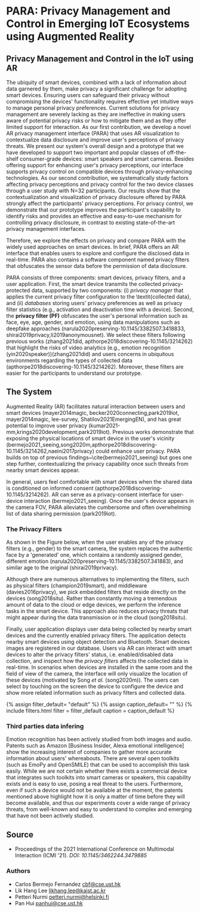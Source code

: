 # PARA: Privacy Management and Control in Emerging IoT Ecosystems using Augmented Reality

## Privacy Management and Control in the IoT using AR

The ubiquity of smart devices, combined with a lack of information about data garnered by them, make privacy a significant challenge for adopting smart devices. Ensuring users can safeguard their privacy without compromising the devices' functionality requires effective yet intuitive ways to manage personal privacy preferences. Current solutions for privacy management are severely lacking as they are ineffective in making users aware of potential privacy risks or how to mitigate them and as they offer limited support for interaction. As our first contribution, we develop a novel AR privacy management interface (PARA) that uses AR visualization to contextualize data disclosure and improve user's perceptions of privacy threats. We present our system's overall design and a prototype that we have developed to support two important and popular classes of off-the-shelf consumer-grade devices:  smart speakers and smart cameras. Besides offering support for enhancing user's privacy perceptions, our interface supports privacy control on compatible devices through privacy-enhancing technologies. As our second contribution, we systematically study factors affecting privacy perceptions and privacy control for the two device classes through a user study with N=32 participants. Our results show that the contextualization and visualization of privacy disclosure offered by PARA strongly affect the participants' privacy perceptions. For privacy control, we demonstrate that our prototype improves the participant's capability to identify risks and provides an effective and easy-to-use mechanism for controlling privacy disclosure, in contrast to existing state-of-the-art privacy management interfaces. 

Therefore, we explore the effects on privacy and compare PARA with the widely used approaches on smart devices. In brief, PARA offers an AR interface that enables users to explore and configure the disclosed data in real-time. PARA also contains a software component named privacy filters that obfuscates the sensor data before the permission of data disclosure. 

PARA consists of three components: smart devices, privacy filters, and a user application. 
First, the smart device transmits the collected privacy-protected data, supported by two components: (i) *privacy manager* that applies the current privacy filter configuration to the \textit{collected data}, and (ii) *databases* storing users' privacy preferences as well as privacy filter statistics (e.g., activation and deactivation time with a device). Second, the **privacy filter (PF)** obfuscates the user's personal information such as face, eye, age, gender, and emotion, using data manipulations such as deepfake approaches (narula2020preserving-10.1145/3382507.3418833, shirai2019privacy,li2019anonymousnet). We select these filters following previous works (zhang2021did, apthorpe2018discovering-10.1145/3214262) that highlight the risks of video analytics (e.g., emotion recognition (yin2020speaker))(zhang2021did) and users concerns in ubiquitous environments regarding the types of collected data (apthorpe2018discovering-10.1145/3214262). Moreover, these filters are easier for the participants to understand our prototype.



## The System

Augmented Reality (AR) facilitates natural interaction between users and smart devices (mayer2014magic, becker2020connecting,park2019iot, mayer2014magic, lee-survey, Shatilov2021EmergingEN), and has great potential to improve user privacy (kumar2021-mm,krings2020development,park2019iot). Previous works demonstrate that exposing the physical locations of smart device in the user's vicinity (bermejo2021_seeing,song2020m,apthorpe2018discovering-10.1145/3214262,naeini2017privacy) could enhance user privacy. PARA builds on top of previous findings~\cite{bermejo2021_seeing} but goes one step further, contextualizing the privacy capability once such threats from nearby smart devices appear. 

In general, users feel comfortable with smart devices when the shared data is conditioned on informed consent (apthorpe2018discovering-10.1145/3214262). AR can serve as a privacy-consent interface for user-device interaction (bermejo2021_seeing). Once the user's device appears in the camera FOV, PARA alleviates the cumbersome and often overwhelming list of data sharing permission (park2019iot). 



### The Privacy Filters

As shown in the Figure below, when the user enables any of the privacy filters (e.g., gender) to the smart camera, the system replaces the authentic face by a 'generated' one, which contains a randomly assigned gender, different emotion (narula2020preserving-10.1145/3382507.341883), and similar age to the original (shirai2019privacy). 

Although there are numerous alternatives to implementing the filters, such as physical filters (champion2019smart), and middleware (davies2016privacy), we pick embedded filters that reside directly on the devices (song2018situ). Rather than constantly moving a tremendous amount of data to the cloud or edge devices, we perform the inference tasks in the smart device. This approach also reduces privacy threats that might appear during the data transmission or in the cloud (song2018situ). 

Finally, user application displays user data being collected by nearby smart devices and the currently enabled privacy filters. 
The application detects nearby smart devices using object detection and Bluetooth. Smart devices images are registered in our database. Users via AR can interact with smart devices to alter the privacy filters' status, i.e. enabled/disabled data collection, and inspect how the *privacy filters* affects the collected data in real-time. In scenarios when devices are installed in the same room and the field of view of the camera, the interface will only visualize the location of these devices (motivated by Song *et al.* (song2020m)). The users can select by touching on the screen the device to configure the device and show more related information such as privacy filters and collected data.

{% assign filter_default= "default" %}
{% assign caption_default= "" %}
{% include filters.html filter = filter_default caption = caption_default %}


### Third parties data infering 

Emotion recognition has been actively studied from both images and audio. Patents such as Amazon [Business Insider, Alexa emotional intelligence] show the increasing interest of companies to gather more accurate information about users' whereabouts. There are several open toolkits (such as EmoPy and OpenSMILE) that can be used to accomplish this task easily. While we are not certain whether there exists a commercial device that integrates such toolkits into smart cameras or speakers, this capability exists and is easy to use, posing a real threat to the users. Furthermore, even if such a device would not be available at the moment, the patents mentioned above highlight how it is only a matter of time before they will become available, and thus our experiments cover a wide range of privacy threats, from well-known and easy to understand to complex and emerging that have not been actively studied.


## Source

- Proceedings of the 2021 International Conference on Multimodal Interaction (ICMI '21). *DOI: 10.1145/3462244.3479885*

### Authors
- Carlos Bermejo Fernandez <cbf@cse.ust.hk>
- Lik Hang Lee <likhang.lee@kaist.ac.kr>
- Petteri Nurmi <petteri.nurmi@helsinki.fi>
- Pan Hui <panhui@cse.ust.hk>



